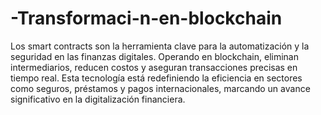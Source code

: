 # -Transformaci-n-en-blockchain
Los smart contracts son la herramienta clave para la automatización y la seguridad en las finanzas digitales. Operando en blockchain, eliminan intermediarios, reducen costos y aseguran transacciones precisas en tiempo real. Esta tecnología está redefiniendo la eficiencia en sectores como seguros, préstamos y pagos internacionales, marcando un avance significativo en la digitalización financiera.
